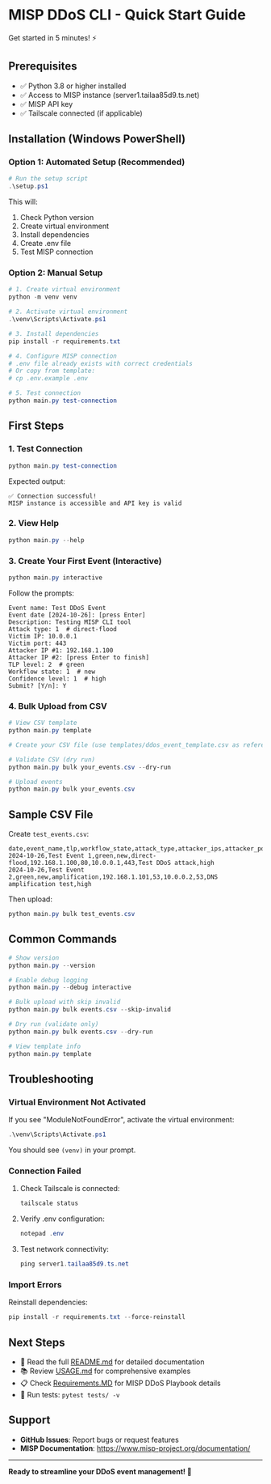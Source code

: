 # MISP DDoS CLI - Quick Start Guide

Get started in 5 minutes! ⚡

## Prerequisites

- ✅ Python 3.8 or higher installed
- ✅ Access to MISP instance (server1.tailaa85d9.ts.net)
- ✅ MISP API key
- ✅ Tailscale connected (if applicable)

## Installation (Windows PowerShell)

### Option 1: Automated Setup (Recommended)

```powershell
# Run the setup script
.\setup.ps1
```

This will:
1. Check Python version
2. Create virtual environment
3. Install dependencies
4. Create .env file
5. Test MISP connection

### Option 2: Manual Setup

```powershell
# 1. Create virtual environment
python -m venv venv

# 2. Activate virtual environment
.\venv\Scripts\Activate.ps1

# 3. Install dependencies
pip install -r requirements.txt

# 4. Configure MISP connection
# .env file already exists with correct credentials
# Or copy from template:
# cp .env.example .env

# 5. Test connection
python main.py test-connection
```

## First Steps

### 1. Test Connection

```powershell
python main.py test-connection
```

Expected output:
```
✅ Connection successful!
MISP instance is accessible and API key is valid
```

### 2. View Help

```powershell
python main.py --help
```

### 3. Create Your First Event (Interactive)

```powershell
python main.py interactive
```

Follow the prompts:
```
Event name: Test DDoS Event
Event date [2024-10-26]: [press Enter]
Description: Testing MISP CLI tool
Attack type: 1  # direct-flood
Victim IP: 10.0.0.1
Victim port: 443
Attacker IP #1: 192.168.1.100
Attacker IP #2: [press Enter to finish]
TLP level: 2  # green
Workflow state: 1  # new
Confidence level: 1  # high
Submit? [Y/n]: Y
```

### 4. Bulk Upload from CSV

```powershell
# View CSV template
python main.py template

# Create your CSV file (use templates/ddos_event_template.csv as reference)

# Validate CSV (dry run)
python main.py bulk your_events.csv --dry-run

# Upload events
python main.py bulk your_events.csv
```

## Sample CSV File

Create `test_events.csv`:

```csv
date,event_name,tlp,workflow_state,attack_type,attacker_ips,attacker_ports,victim_ip,victim_port,description,confidence_level
2024-10-26,Test Event 1,green,new,direct-flood,192.168.1.100,80,10.0.0.1,443,Test DDoS attack,high
2024-10-26,Test Event 2,green,new,amplification,192.168.1.101,53,10.0.0.2,53,DNS amplification test,high
```

Then upload:
```powershell
python main.py bulk test_events.csv
```

## Common Commands

```powershell
# Show version
python main.py --version

# Enable debug logging
python main.py --debug interactive

# Bulk upload with skip invalid
python main.py bulk events.csv --skip-invalid

# Dry run (validate only)
python main.py bulk events.csv --dry-run

# View template info
python main.py template
```

## Troubleshooting

### Virtual Environment Not Activated

If you see "ModuleNotFoundError", activate the virtual environment:

```powershell
.\venv\Scripts\Activate.ps1
```

You should see `(venv)` in your prompt.

### Connection Failed

1. Check Tailscale is connected:
   ```powershell
   tailscale status
   ```

2. Verify .env configuration:
   ```powershell
   notepad .env
   ```

3. Test network connectivity:
   ```powershell
   ping server1.tailaa85d9.ts.net
   ```

### Import Errors

Reinstall dependencies:
```powershell
pip install -r requirements.txt --force-reinstall
```

## Next Steps

- 📖 Read the full [README.md](README.md) for detailed documentation
- 📚 Review [USAGE.md](USAGE.md) for comprehensive examples
- 📋 Check [Requirements.MD](Requirements.MD) for MISP DDoS Playbook details
- 🧪 Run tests: `pytest tests/ -v`

## Support

- **GitHub Issues**: Report bugs or request features
- **MISP Documentation**: https://www.misp-project.org/documentation/

---

**Ready to streamline your DDoS event management! 🚀**
